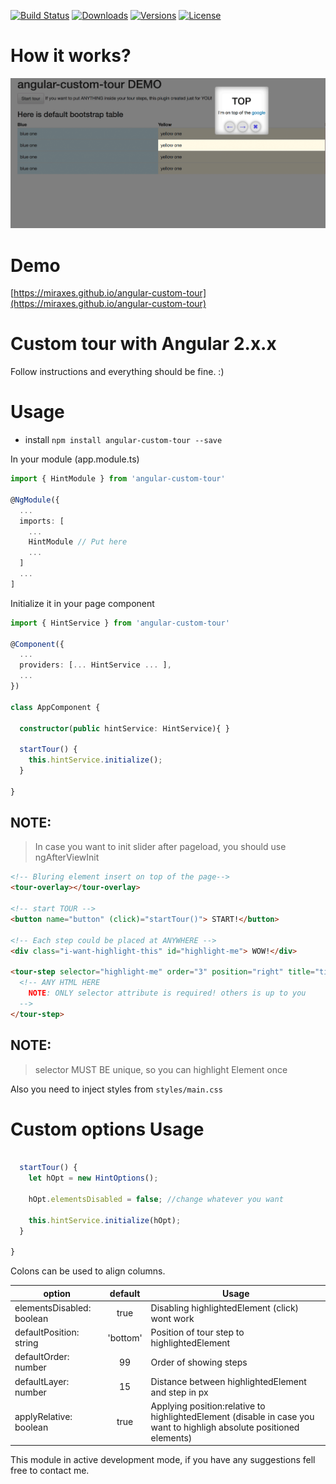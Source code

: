 [![Build Status](https://img.shields.io/travis/miraxes/angular-custom-tour.svg?style=flat-square)](https://travis-ci.org/miraxes/angular-custom-tour)
[![Downloads](https://img.shields.io/npm/dt/angular-custom-tour.svg?style=flat-square)](https://www.npmjs.com/package/angular-custom-tour)
[![Versions](https://img.shields.io/npm/v/angular-custom-tour.svg?style=flat-square)]()
[![License](https://img.shields.io/npm/l/angular-custom-tour.svg?style=flat-square)]()

# How it works?

![demo GIF](/demo.gif)

# Demo
[https://miraxes.github.io/angular-custom-tour](https://miraxes.github.io/angular-custom-tour)


# Custom tour with Angular 2.x.x

Follow instructions and everything should be fine. :)

# Usage

  * install `npm install angular-custom-tour --save`

In your module (app.module.ts)
  ```typescript
  import { HintModule } from 'angular-custom-tour'

  @NgModule({
    ...
    imports: [
      ...
      HintModule // Put here
      ...
    ]
    ...
  ]
  ```
Initialize it in your page component
  ```typescript
  import { HintService } from 'angular-custom-tour'

  @Component({
    ...
    providers: [... HintService ... ],
    ...
  })

  class AppComponent {

    constructor(public hintService: HintService){ }

    startTour() {
      this.hintService.initialize();
    }

  }
  ```

  ## NOTE:

  > In case you want to init slider after pageload, you should use ngAfterViewInit

  ```html
  <!-- Bluring element insert on top of the page-->
  <tour-overlay></tour-overlay>

  <!-- start TOUR -->
  <button name="button" (click)="startTour()"> START!</button>

  <!-- Each step could be placed at ANYWHERE -->
  <div class="i-want-highlight-this" id="highlight-me"> WOW!</div>

  <tour-step selector="highlight-me" order="3" position="right" title="title string">
    <!-- ANY HTML HERE
      NOTE: ONLY selector attribute is required! others is up to you
    -->
  </tour-step>
  ```
  ## NOTE:

  > selector MUST BE unique, so you can highlight Element once

Also you need to inject styles from `styles/main.css`


# Custom options Usage

```typescript

  startTour() {
    let hOpt = new HintOptions();

    hOpt.elementsDisabled = false; //change whatever you want

    this.hintService.initialize(hOpt);
  }

}
```

Colons can be used to align columns.

| option                     | default   | Usage  |
| -------------------------- |:---------:| ------ |
| elementsDisabled: boolean  | true      | Disabling highlightedElement (click) wont work|
| defaultPosition: string    | 'bottom'  | Position of tour step to highlightedElement |
| defaultOrder: number       | 99        | Order of showing steps |
| defaultLayer: number       | 15        | Distance between highlightedElement and step in px |
| applyRelative: boolean     | true      | Applying position:relative to highlightedElement (disable in case you want to highligh absolute positioned elements) |


This module in active development mode, if you have any suggestions fell free to contact me.
